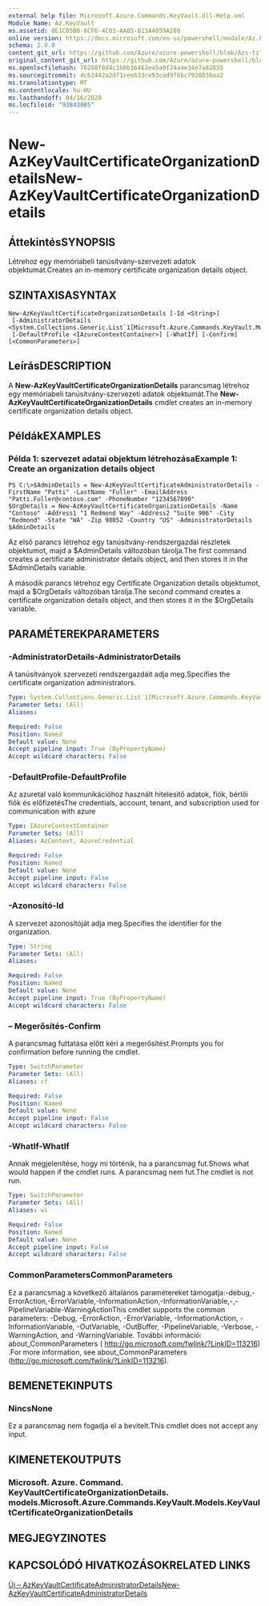 ```yaml
---
external help file: Microsoft.Azure.Commands.KeyVault.dll-Help.xml
Module Name: Az.KeyVault
ms.assetid: 0E1C05B0-8CF6-4C03-AA05-B13A4059A280
online version: https://docs.microsoft.com/en-us/powershell/module/Az.keyvault/new-AzKeyvaultcertificateorganizationdetails
schema: 2.0.0
content_git_url: https://github.com/Azure/azure-powershell/blob/Azs-tzl/src/KeyVault/KeyVault/help/New-AzKeyVaultCertificateOrganizationDetails.md
original_content_git_url: https://github.com/Azure/azure-powershell/blob/Azs-tzl/src/KeyVault/KeyVault/help/New-AzKeyVaultCertificateOrganizationDetails.md
ms.openlocfilehash: 76208f8d4c1b8b1b463ea5a0f24a4e34e7a82855
ms.sourcegitcommit: 4c61442a2df1cee633ce93cad9f6bc793803baa2
ms.translationtype: MT
ms.contentlocale: hu-HU
ms.lasthandoff: 04/16/2020
ms.locfileid: "93843885"
---
```

# <span data-ttu-id="94b7d-101">New-AzKeyVaultCertificateOrganizationDetails</span><span class="sxs-lookup"><span data-stu-id="94b7d-101">New-AzKeyVaultCertificateOrganizationDetails</span></span>

## <span data-ttu-id="94b7d-102">Áttekintés</span><span class="sxs-lookup"><span data-stu-id="94b7d-102">SYNOPSIS</span></span>
<span data-ttu-id="94b7d-103">Létrehoz egy memóriabeli tanúsítvány-szervezeti adatok objektumát.</span><span class="sxs-lookup"><span data-stu-id="94b7d-103">Creates an in-memory certificate organization details object.</span></span>

## <span data-ttu-id="94b7d-104">SZINTAXISA</span><span class="sxs-lookup"><span data-stu-id="94b7d-104">SYNTAX</span></span>

```
New-AzKeyVaultCertificateOrganizationDetails [-Id <String>]
 [-AdministratorDetails <System.Collections.Generic.List`1[Microsoft.Azure.Commands.KeyVault.Models.KeyVaultCertificateAdministratorDetails]>]
 [-DefaultProfile <IAzureContextContainer>] [-WhatIf] [-Confirm] [<CommonParameters>]
```

## <span data-ttu-id="94b7d-105">Leírás</span><span class="sxs-lookup"><span data-stu-id="94b7d-105">DESCRIPTION</span></span>
<span data-ttu-id="94b7d-106">A **New-AzKeyVaultCertificateOrganizationDetails** parancsmag létrehoz egy memóriabeli tanúsítvány-szervezeti adatok objektumát.</span><span class="sxs-lookup"><span data-stu-id="94b7d-106">The **New-AzKeyVaultCertificateOrganizationDetails** cmdlet creates an in-memory certificate organization details object.</span></span>

## <span data-ttu-id="94b7d-107">Példák</span><span class="sxs-lookup"><span data-stu-id="94b7d-107">EXAMPLES</span></span>

### <span data-ttu-id="94b7d-108">Példa 1: szervezet adatai objektum létrehozása</span><span class="sxs-lookup"><span data-stu-id="94b7d-108">Example 1: Create an organization details object</span></span>
```
PS C:\>$AdminDetails = New-AzKeyVaultCertificateAdministratorDetails -FirstName "Patti" -LastName "Fuller" -EmailAddress "Patti.Fuller@contoso.com" -PhoneNumber "1234567890"
$OrgDetails = New-AzKeyVaultCertificateOrganizationDetails -Name "Contoso" -Address1 "1 Redmond Way" -Address2 "Suite 906" -City "Redmond" -State "WA" -Zip 98052 -Country "US" -AdministratorDetails $AdminDetails
```

<span data-ttu-id="94b7d-109">Az első parancs létrehoz egy tanúsítvány-rendszergazdai részletek objektumot, majd a $AdminDetails változóban tárolja.</span><span class="sxs-lookup"><span data-stu-id="94b7d-109">The first command creates a certificate administrator details object, and then stores it in the $AdminDetails variable.</span></span>

<span data-ttu-id="94b7d-110">A második parancs létrehoz egy Certificate Organization details objektumot, majd a $OrgDetails változóban tárolja.</span><span class="sxs-lookup"><span data-stu-id="94b7d-110">The second command creates a certificate organization details object, and then stores it in the $OrgDetails variable.</span></span>

## <span data-ttu-id="94b7d-111">PARAMÉTEREK</span><span class="sxs-lookup"><span data-stu-id="94b7d-111">PARAMETERS</span></span>

### <span data-ttu-id="94b7d-112">-AdministratorDetails</span><span class="sxs-lookup"><span data-stu-id="94b7d-112">-AdministratorDetails</span></span>
<span data-ttu-id="94b7d-113">A tanúsítványok szervezeti rendszergazdáit adja meg.</span><span class="sxs-lookup"><span data-stu-id="94b7d-113">Specifies the certificate organization administrators.</span></span>

```yaml
Type: System.Collections.Generic.List`1[Microsoft.Azure.Commands.KeyVault.Models.KeyVaultCertificateAdministratorDetails]
Parameter Sets: (All)
Aliases: 

Required: False
Position: Named
Default value: None
Accept pipeline input: True (ByPropertyName)
Accept wildcard characters: False
```

### <span data-ttu-id="94b7d-114">-DefaultProfile</span><span class="sxs-lookup"><span data-stu-id="94b7d-114">-DefaultProfile</span></span>
<span data-ttu-id="94b7d-115">Az azuretal való kommunikációhoz használt hitelesítő adatok, fiók, bérlői fiók és előfizetés</span><span class="sxs-lookup"><span data-stu-id="94b7d-115">The credentials, account, tenant, and subscription used for communication with azure</span></span>

```yaml
Type: IAzureContextContainer
Parameter Sets: (All)
Aliases: AzContext, AzureCredential

Required: False
Position: Named
Default value: None
Accept pipeline input: False
Accept wildcard characters: False
```

### <span data-ttu-id="94b7d-116">-Azonosító</span><span class="sxs-lookup"><span data-stu-id="94b7d-116">-Id</span></span>
<span data-ttu-id="94b7d-117">A szervezet azonosítóját adja meg.</span><span class="sxs-lookup"><span data-stu-id="94b7d-117">Specifies the identifier for the organization.</span></span>

```yaml
Type: String
Parameter Sets: (All)
Aliases: 

Required: False
Position: Named
Default value: None
Accept pipeline input: True (ByPropertyName)
Accept wildcard characters: False
```

### <span data-ttu-id="94b7d-118">– Megerősítés</span><span class="sxs-lookup"><span data-stu-id="94b7d-118">-Confirm</span></span>
<span data-ttu-id="94b7d-119">A parancsmag futtatása előtt kéri a megerősítést.</span><span class="sxs-lookup"><span data-stu-id="94b7d-119">Prompts you for confirmation before running the cmdlet.</span></span>

```yaml
Type: SwitchParameter
Parameter Sets: (All)
Aliases: cf

Required: False
Position: Named
Default value: None
Accept pipeline input: False
Accept wildcard characters: False
```

### <span data-ttu-id="94b7d-120">-WhatIf</span><span class="sxs-lookup"><span data-stu-id="94b7d-120">-WhatIf</span></span>
<span data-ttu-id="94b7d-121">Annak megjelenítése, hogy mi történik, ha a parancsmag fut.</span><span class="sxs-lookup"><span data-stu-id="94b7d-121">Shows what would happen if the cmdlet runs.</span></span>
<span data-ttu-id="94b7d-122">A parancsmag nem fut.</span><span class="sxs-lookup"><span data-stu-id="94b7d-122">The cmdlet is not run.</span></span>

```yaml
Type: SwitchParameter
Parameter Sets: (All)
Aliases: wi

Required: False
Position: Named
Default value: None
Accept pipeline input: False
Accept wildcard characters: False
```

### <span data-ttu-id="94b7d-123">CommonParameters</span><span class="sxs-lookup"><span data-stu-id="94b7d-123">CommonParameters</span></span>
<span data-ttu-id="94b7d-124">Ez a parancsmag a következő általános paramétereket támogatja:-debug,-ErrorAction,-ErrorVariable,-InformationAction,-InformationVariable,-,-PipelineVariable-WarningAction</span><span class="sxs-lookup"><span data-stu-id="94b7d-124">This cmdlet supports the common parameters: -Debug, -ErrorAction, -ErrorVariable, -InformationAction, -InformationVariable, -OutVariable, -OutBuffer, -PipelineVariable, -Verbose, -WarningAction, and -WarningVariable.</span></span> <span data-ttu-id="94b7d-125">További információ: about_CommonParameters ( http://go.microsoft.com/fwlink/?LinkID=113216) .</span><span class="sxs-lookup"><span data-stu-id="94b7d-125">For more information, see about_CommonParameters (http://go.microsoft.com/fwlink/?LinkID=113216).</span></span>

## <span data-ttu-id="94b7d-126">BEMENETEK</span><span class="sxs-lookup"><span data-stu-id="94b7d-126">INPUTS</span></span>

### <span data-ttu-id="94b7d-127">Nincs</span><span class="sxs-lookup"><span data-stu-id="94b7d-127">None</span></span>
<span data-ttu-id="94b7d-128">Ez a parancsmag nem fogadja el a bevitelt.</span><span class="sxs-lookup"><span data-stu-id="94b7d-128">This cmdlet does not accept any input.</span></span>

## <span data-ttu-id="94b7d-129">KIMENETEK</span><span class="sxs-lookup"><span data-stu-id="94b7d-129">OUTPUTS</span></span>

### <span data-ttu-id="94b7d-130">Microsoft. Azure. Command. KeyVaultCertificateOrganizationDetails. models.</span><span class="sxs-lookup"><span data-stu-id="94b7d-130">Microsoft.Azure.Commands.KeyVault.Models.KeyVaultCertificateOrganizationDetails</span></span>

## <span data-ttu-id="94b7d-131">MEGJEGYZI</span><span class="sxs-lookup"><span data-stu-id="94b7d-131">NOTES</span></span>

## <span data-ttu-id="94b7d-132">KAPCSOLÓDÓ HIVATKOZÁSOK</span><span class="sxs-lookup"><span data-stu-id="94b7d-132">RELATED LINKS</span></span>

[<span data-ttu-id="94b7d-133">Új – AzKeyVaultCertificateAdministratorDetails</span><span class="sxs-lookup"><span data-stu-id="94b7d-133">New-AzKeyVaultCertificateAdministratorDetails</span></span>](./New-AzKeyVaultCertificateAdministratorDetails.md)

